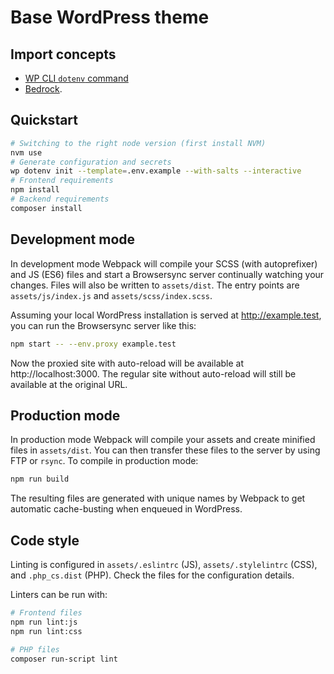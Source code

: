 # Base WordPress theme

## Import concepts

- [WP CLI `dotenv` command](https://github.com/aaemnnosttv/wp-cli-dotenv-command)
- [Bedrock](https://roots.io/docs/bedrock/master/installation/).

## Quickstart

```bash
# Switching to the right node version (first install NVM)
nvm use
# Generate configuration and secrets
wp dotenv init --template=.env.example --with-salts --interactive
# Frontend requirements
npm install
# Backend requirements
composer install
```
## Development mode

In development mode Webpack will compile your SCSS (with autoprefixer) and JS (ES6) files and start a Browsersync server continually watching your changes. Files will also be written to `assets/dist`. The entry points are `assets/js/index.js` and `assets/scss/index.scss`.

Assuming your local WordPress installation is served at http://example.test, you can run the Browsersync server like this:

```bash
npm start -- --env.proxy example.test
```

Now the proxied site with auto-reload will be available at http://localhost:3000. The regular site without auto-reload will still be available at the original URL.

## Production mode

In production mode Webpack will compile your assets and create minified files in `assets/dist`. You can then transfer these files to the server by using FTP or `rsync`. To compile in production mode:

```bash
npm run build
```

The resulting files are generated with unique names by Webpack to get automatic cache-busting when enqueued in WordPress.

## Code style

Linting is configured in `assets/.eslintrc` (JS), `assets/.stylelintrc` (CSS), and `.php_cs.dist` (PHP). Check the files for the configuration details.

Linters can be run with:

```bash
# Frontend files
npm run lint:js
npm run lint:css

# PHP files
composer run-script lint
```
